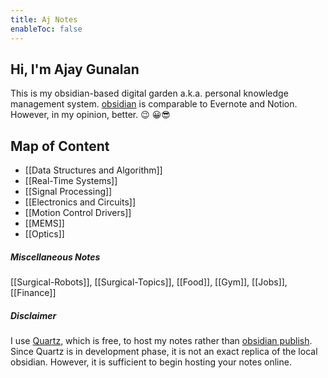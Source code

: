 ```yaml
---
title: Aj Notes
enableToc: false
---
```


## Hi, I'm Ajay Gunalan
This is my obsidian-based digital garden a.k.a. personal knowledge management system.  [obsidian](https://obsidian.md/) is comparable to Evernote and Notion. However, in my opinion, better.  😉 😀😎

## Map of Content
- [[Data Structures and Algorithm]]
- [[Real-Time Systems]]
- [[Signal Processing]]
- [[Electronics and Circuits]]
- [[Motion Control Drivers]]
- [[MEMS]]
- [[Optics]]

##### Miscellaneous Notes
[[Surgical-Robots]], [[Surgical-Topics]], [[Food]], [[Gym]], [[Jobs]], [[Finance]]

##### Disclaimer
I use [Quartz](https://github.com/jackyzha0/quartz), which is free, to host my notes rather than [obsidian publish](https://obsidian.md/publish). Since Quartz is in development phase, it is not an exact replica of the local obsidian. However, it is sufficient to begin hosting your notes online.


